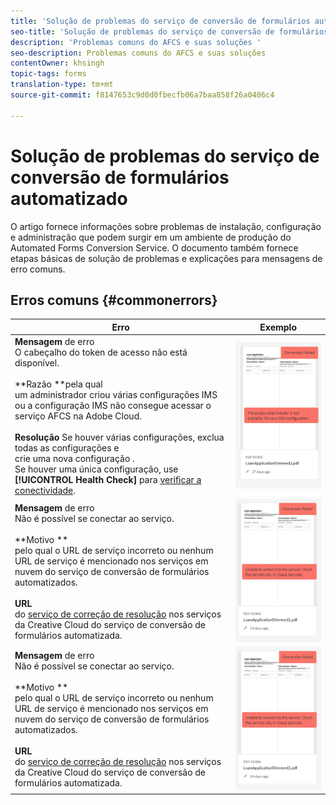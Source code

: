 ```yaml
---
title: 'Solução de problemas do serviço de conversão de formulários automatizado '
seo-title: 'Solução de problemas do serviço de conversão de formulários automatizado (AFCS) '
description: 'Problemas comuns do AFCS e suas soluções '
seo-description: Problemas comuns do AFCS e suas soluções
contentOwner: khsingh
topic-tags: forms
translation-type: tm+mt
source-git-commit: f8147653c9d0d0fbecfb06a7baa858f26a0406c4

---
```



# Solução de problemas do serviço de conversão de formulários automatizado


O artigo fornece informações sobre problemas de instalação, configuração e administração que podem surgir em um ambiente de produção do Automated Forms Conversion Service. O documento também fornece etapas básicas de solução de problemas e explicações para mensagens de erro comuns.

## Erros comuns {#commonerrors}

| Erro | Exemplo |
|--- |--- |
| **Mensagem** de erro <br> O cabeçalho do token de acesso não está disponível. <br><br>**Razão **pela qual<br>um administrador criou várias configurações IMS ou a configuração IMS não consegue acessar o serviço AFCS na Adobe Cloud.<br><br>**Resolução** Se houver várias configurações, exclua todas as configurações e <br> crie uma nova configuração [](configure-service.md#obtainpubliccertificates). <br> Se houver uma única configuração, use **[!UICONTROL Health Check]** para [verificar a conectividade](configure-service.md#createintegrationoption). | ![O cabeçalho do token de acesso não está disponível](assets/invalid-ims-configuration.png) |
| **Mensagem** de erro <br> Não é possível se conectar ao serviço.  <br><br>**Motivo **<br>pelo qual o URL de serviço incorreto ou nenhum URL de serviço é mencionado nos serviços em nuvem do serviço de conversão de formulários automatizados.<br><br>**URL** <br> do [serviço de correção de resolução](configure-service.md#configure-the-cloud-service) nos serviços da Creative Cloud do serviço de conversão de formulários automatizada. | ![Não é possível ligar ao serviço.](assets/wrong-endpoint-configured.png) |
| **Mensagem** de erro <br> Não é possível se conectar ao serviço.  <br><br>**Motivo **<br>pelo qual o URL de serviço incorreto ou nenhum URL de serviço é mencionado nos serviços em nuvem do serviço de conversão de formulários automatizados.<br><br>**URL** <br> do [serviço de correção de resolução](configure-service.md#configure-the-cloud-service) nos serviços da Creative Cloud do serviço de conversão de formulários automatizada. | ![Não é possível ligar ao serviço.](assets/wrong-endpoint-configured.png) |
